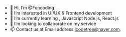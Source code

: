 - 👋 Hi, I’m @Funcoding
- 👀 I’m interested in UI/UX & Frontend development
- 🌱 I’m currently learning , Javascript Node.js, React.js 
- 💞️ I’m looking to collaborate on my service 
- 📫 Contact us at Email address icodetree@naver.com.

<!---
icodetree/icodetree is a ✨ special ✨ repository because its `README.md` (this file) appears on your GitHub profile.
You can click the Preview link to take a look at your changes.
--->
